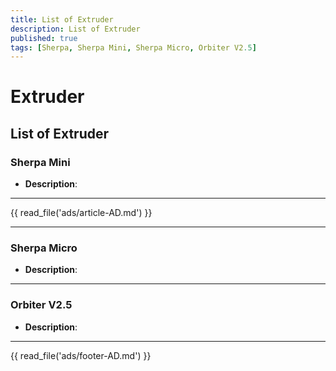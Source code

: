 ```yaml
---
title: List of Extruder
description: List of Extruder
published: true
tags: [Sherpa, Sherpa Mini, Sherpa Micro, Orbiter V2.5]
---
```

# Extruder

## List of Extruder

### **Sherpa Mini**
- **Description**: 

---

{{ read_file('ads/article-AD.md') }}

---
### **Sherpa Micro**
- **Description**: 

---

### **Orbiter V2.5**
- **Description**: 

---

<!-- Google AdSense Code -->
{{ read_file('ads/footer-AD.md') }}
